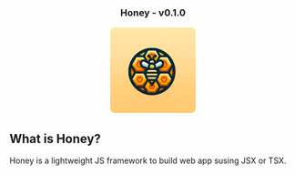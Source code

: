<div style="width: 150px; margin: 0 auto;">
<h3 style="text-align: center">Honey - v0.1.0</h3>
<img style="border-radius: 8px;" src="./honey-logo.png">
</div>

## What is Honey?

Honey is a lightweight JS framework to build web app susing JSX or TSX.

